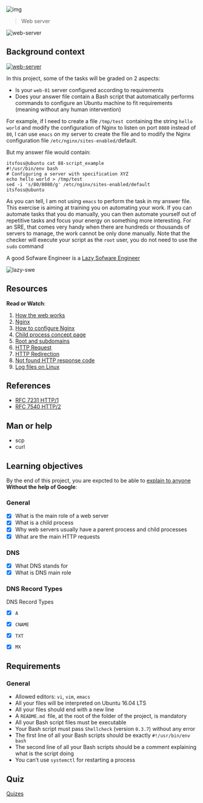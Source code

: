 ![img](https://assets.imaginablefutures.com/media/images/ALX_Logo.max-200x150.png)
  > Web server


![web-server](https://s3.amazonaws.com/intranet-projects-files/holbertonschool-sysadmin_devops/266/8Gu52Qv.png)

## Background context
[![web-server](https://img.youtube.com/vi/AZg4uJkEa-4/0.jpg)](https://youtu.be/AZg4uJkEa-4 "Web Server")


In this project, some of the tasks will be graded on 2 aspects:

- Is your ```web-01``` server configured according to requirements
- Does your answer file contain a Bash script that automatically performs commands to configure an Ubuntu machine to fit requirements (meaning without any human intervention)

For example, if I need to create a file ```/tmp/test ```containing the string ```hello world``` and modify the configuration of Nginx to listen on port ```8080``` instead of ```80```, I can use ```emacs``` on my server to create the file and to modify the Nginx configuration file ```/etc/nginx/sites-enabled/```default.

But my answer file would contain:
```
itsfoss@ubuntu cat 88-script_example
#!/usr/bin/env bash
# Configuring a server with specification XYZ
echo hello world > /tmp/test
sed -i 's/80/8080/g' /etc/nginx/sites-enabled/default
itsfoss@ubuntu
```
As you can tell, I am not using ```emacs``` to perform the task in my answer file. This exercise is aiming at training you on automating your work. If you can automate tasks that you do manually, you can then automate yourself out of repetitive tasks and focus your energy on something more interesting. For an SRE, that comes very handy when there are hundreds or thousands of servers to manage, the work cannot be only done manually. Note that the checker will execute your script as the ```root``` user, you do not need to use the ```sudo``` command

A good Sofware Engineer is a [Lazy Sofware Engineer](https://www.techwell.com/techwell-insights/2013/12/why-best-programmers-are-lazy-and-act-dumb)

![lazy-swe](https://s3.amazonaws.com/intranet-projects-files/holbertonschool-sysadmin_devops/266/82VsYEC.jpg)

## Resources
__Read or Watch__:
1. [How the web works](https://developer.mozilla.org/en-US/docs/Learn/Getting_started_with_the_web/How_the_Web_works)
2. [Nginx](https://en.wikipedia.org/wiki/Nginx)
3. [How to configure Nginx](https://www.digitalocean.com/community/tutorials/how-to-set-up-nginx-server-blocks-virtual-hosts-on-ubuntu-16-04)
4. [Child process concept page](https://intranet.alxswe.com/concepts/110)
5. [Root and subdomains](https://landingi.com/help/domains-vs-subdomains/)
6. [HTTP Request](https://www.tutorialspoint.com/http/http_methods.htm)
7. [HTTP Redirection](https://moz.com/learn/seo/redirection)
8. [Not found HTTP response code](https://en.wikipedia.org/wiki/HTTP_404)
9. [Log files on Linux](https://www.cyberciti.biz/faq/ubuntu-linux-gnome-system-log-viewer/)

## References
- [RFC 7231 HTTP/1](https://datatracker.ietf.org/doc/html/rfc7231)
- [RFC 7540 HTTP/2](https://datatracker.ietf.org/doc/html/rfc7540)

## Man or help
- scp
- curl

## Learning objectives
By the end of this project, you are expcted to be able to [explain to anyone](https://fs.blog/feynman-learning-technique/) __Without the help of Google__:

### General
* [X] What is the main role of a web server
* [X] What is a child process
* [X] Why web servers usually have a parent process and child processes
* [X] What are the main HTTP requests

### DNS
* [X] What DNS stands for
* [X] What is DNS main role

### DNS Record Types
DNS Record Types
* [X] ```A```
* [X] ```CNAME```
* [X] ```TXT```
* [X] ```MX```



## Requirements

### General

- Allowed editors: ```vi```, ```vim```, ```emacs```
- All your files will be interpreted on Ubuntu 16.04 LTS
- All your files should end with a new line
- A ```README.md ```file, at the root of the folder of the project, is mandatory
- All your Bash script files must be executable
- Your Bash script must pass ```Shellcheck``` (version ```0.3.7```) without any error
- The first line of all your Bash scripts should be exactly ```#!/usr/bin/env bash```
- The second line of all your Bash scripts should be a comment explaining what is the script doing
- You can’t use ```systemctl``` for restarting a process


## Quiz
[Quizes](./quiz.md)